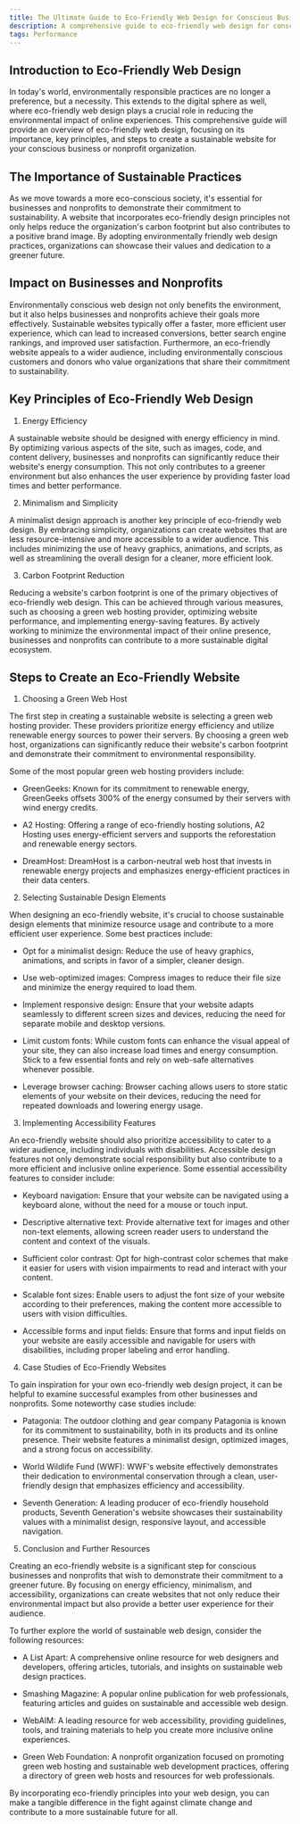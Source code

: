 ```yaml
---
title: The Ultimate Guide to Eco-Friendly Web Design for Conscious Businesses and Nonprofits
description: A comprehensive guide to eco-friendly web design for conscious businesses and nonprofits.
tags: Performance
---
```


## Introduction to Eco-Friendly Web Design

In today's world, environmentally responsible practices are no longer a preference, but a necessity. This extends to the digital sphere as well, where eco-friendly web design plays a crucial role in reducing the environmental impact of online experiences. This comprehensive guide will provide an overview of eco-friendly web design, focusing on its importance, key principles, and steps to create a sustainable website for your conscious business or nonprofit organization.

## The Importance of Sustainable Practices

As we move towards a more eco-conscious society, it's essential for businesses and nonprofits to demonstrate their commitment to sustainability. A website that incorporates eco-friendly design principles not only helps reduce the organization's carbon footprint but also contributes to a positive brand image. By adopting environmentally friendly web design practices, organizations can showcase their values and dedication to a greener future.

## Impact on Businesses and Nonprofits

Environmentally conscious web design not only benefits the environment, but it also helps businesses and nonprofits achieve their goals more effectively. Sustainable websites typically offer a faster, more efficient user experience, which can lead to increased conversions, better search engine rankings, and improved user satisfaction. Furthermore, an eco-friendly website appeals to a wider audience, including environmentally conscious customers and donors who value organizations that share their commitment to sustainability.

## Key Principles of Eco-Friendly Web Design

1. Energy Efficiency

A sustainable website should be designed with energy efficiency in mind. By optimizing various aspects of the site, such as images, code, and content delivery, businesses and nonprofits can significantly reduce their website's energy consumption. This not only contributes to a greener environment but also enhances the user experience by providing faster load times and better performance.

2. Minimalism and Simplicity

A minimalist design approach is another key principle of eco-friendly web design. By embracing simplicity, organizations can create websites that are less resource-intensive and more accessible to a wider audience. This includes minimizing the use of heavy graphics, animations, and scripts, as well as streamlining the overall design for a cleaner, more efficient look.

3. Carbon Footprint Reduction

Reducing a website's carbon footprint is one of the primary objectives of eco-friendly web design. This can be achieved through various measures, such as choosing a green web hosting provider, optimizing website performance, and implementing energy-saving features. By actively working to minimize the environmental impact of their online presence, businesses and nonprofits can contribute to a more sustainable digital ecosystem.

## Steps to Create an Eco-Friendly Website

1. Choosing a Green Web Host

The first step in creating a sustainable website is selecting a green web hosting provider. These providers prioritize energy efficiency and utilize renewable energy sources to power their servers. By choosing a green web host, organizations can significantly reduce their website's carbon footprint and demonstrate their commitment to environmental responsibility.

Some of the most popular green web hosting providers include:

- GreenGeeks: Known for its commitment to renewable energy, GreenGeeks offsets 300% of the energy consumed by their servers with wind energy credits.

- A2 Hosting: Offering a range of eco-friendly hosting solutions, A2 Hosting uses energy-efficient servers and supports the reforestation and renewable energy sectors.

- DreamHost: DreamHost is a carbon-neutral web host that invests in renewable energy projects and emphasizes energy-efficient practices in their data centers.

2. Selecting Sustainable Design Elements

When designing an eco-friendly website, it's crucial to choose sustainable design elements that minimize resource usage and contribute to a more efficient user experience. Some best practices include:

- Opt for a minimalist design: Reduce the use of heavy graphics, animations, and scripts in favor of a simpler, cleaner design.

- Use web-optimized images: Compress images to reduce their file size and minimize the energy required to load them.

- Implement responsive design: Ensure that your website adapts seamlessly to different screen sizes and devices, reducing the need for separate mobile and desktop versions.

- Limit custom fonts: While custom fonts can enhance the visual appeal of your site, they can also increase load times and energy consumption. Stick to a few essential fonts and rely on web-safe alternatives whenever possible.

- Leverage browser caching: Browser caching allows users to store static elements of your website on their devices, reducing the need for repeated downloads and lowering energy usage.

3. Implementing Accessibility Features

An eco-friendly website should also prioritize accessibility to cater to a wider audience, including individuals with disabilities. Accessible design features not only demonstrate social responsibility but also contribute to a more efficient and inclusive online experience. Some essential accessibility features to consider include:

- Keyboard navigation: Ensure that your website can be navigated using a keyboard alone, without the need for a mouse or touch input.

- Descriptive alternative text: Provide alternative text for images and other non-text elements, allowing screen reader users to understand the content and context of the visuals.

- Sufficient color contrast: Opt for high-contrast color schemes that make it easier for users with vision impairments to read and interact with your content.

- Scalable font sizes: Enable users to adjust the font size of your website according to their preferences, making the content more accessible to users with vision difficulties.

- Accessible forms and input fields: Ensure that forms and input fields on your website are easily accessible and navigable for users with disabilities, including proper labeling and error handling.

4. Case Studies of Eco-Friendly Websites

To gain inspiration for your own eco-friendly web design project, it can be helpful to examine successful examples from other businesses and nonprofits. Some noteworthy case studies include:

- Patagonia: The outdoor clothing and gear company Patagonia is known for its commitment to sustainability, both in its products and its online presence. Their website features a minimalist design, optimized images, and a strong focus on accessibility.

- World Wildlife Fund (WWF): WWF's website effectively demonstrates their dedication to environmental conservation through a clean, user-friendly design that emphasizes efficiency and accessibility.

- Seventh Generation: A leading producer of eco-friendly household products, Seventh Generation's website showcases their sustainability values with a minimalist design, responsive layout, and accessible navigation.

5. Conclusion and Further Resources

Creating an eco-friendly website is a significant step for conscious businesses and nonprofits that wish to demonstrate their commitment to a greener future. By focusing on energy efficiency, minimalism, and accessibility, organizations can create websites that not only reduce their environmental impact but also provide a better user experience for their audience.

To further explore the world of sustainable web design, consider the following resources:

- A List Apart: A comprehensive online resource for web designers and developers, offering articles, tutorials, and insights on sustainable web design practices.

- Smashing Magazine: A popular online publication for web professionals, featuring articles and guides on sustainable and accessible web design.

- WebAIM: A leading resource for web accessibility, providing guidelines, tools, and training materials to help you create more inclusive online experiences.

- Green Web Foundation: A nonprofit organization focused on promoting green web hosting and sustainable web development practices, offering a directory of green web hosts and resources for web professionals.

By incorporating eco-friendly principles into your web design, you can make a tangible difference in the fight against climate change and contribute to a more sustainable future for all.

